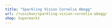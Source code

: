 ```yaml
---
title: "Sparkling Vision Cornelia Abegg"
url: /russikon/sparkling-vision-cornelia-abegg/
shop: Supermarkt
---
```

